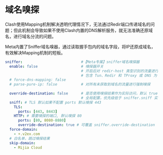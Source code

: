 # 域名嗅探

Clash使用Mapping机制解决透明代理情况下，无法通过Redir端口传递域名的问题；但此机制会导致如果不使用Clash内置的DNS解析服务，就无法准确还原域名，进行域名分流的问题。

Meta内置了Sniffer域名嗅器，通过读取握手包内的域名字段，将IP还原成域名，有效解决Mapping机制的短板。

```yaml
sniffer:                           #【Meta专属】sniffer域名嗅探器
  enable: false                    # 嗅探器开关       
                                   # 开启后对 redir-host 类型识别的流量进行强制嗅探
                                   # 包含 Tun、Redir 和 TProxy 或 DNS 为 redir-host
  # force-dns-mapping: false
  # parse-pure-ip: false           # 对所有未获取到域名的流量进行强制嗅探
  
  override-destination: false      # 是否使用嗅探结果作为实际访问，默认 true
                                   # 全局配置，优先级低于 sniffer.sniff 实际配置
  sniff: # TLS 默认如果不配置 ports 默认嗅探 443
    TLS:
      ports: [443, 8443]
    HTTP: # 需要嗅探的端口, 默认嗅探 80
      ports: [80, 8080-8880]
      override-destination: true # 可覆盖 sniffer.override-destination
  force-domain:
    - +.v2ex.com
  # 白名单，跳过嗅探结果
  skip-domain:
    - Mijia Cloud
```
